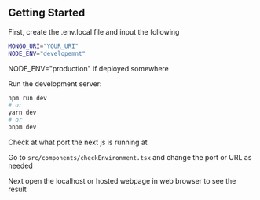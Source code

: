 
## Getting Started

First, create the .env.local file and input the following
```bash
MONGO_URI="YOUR_URI"
NODE_ENV="developemnt" 
```
NODE_ENV="production" if deployed somewhere

Run the development server:

```bash
npm run dev
# or
yarn dev
# or
pnpm dev
```

Check at what port the next js is running at

Go to `src/components/checkEnvironment.tsx` and change the port or URL as needed

Next open the localhost or hosted webpage in web browser to see the result
